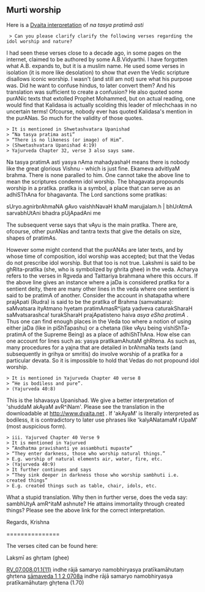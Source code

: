 ## Murti worship ##

Here is a [Dvaita interpretation](https://in.groups.yahoo.com/neo/groups/SUMADHWASEVA/conversations/topics/3473?l=1) of _na tasya pratimā asti_


     > Can you please clarify clarify the following verses regarding the idol worship and nature?

I had seen these verses close to a decade ago, in some pages on the
internet, claimed to be authored by some A.B.Vidyarthi. I have
forgotten what A.B. expands to, but it is a muslim name. He used some
verses in isolation (it is more like desolation) to show that _even_
the Vedic scripture disallows iconic worship. I wasn't (and still am
not) sure what his purpose was. Did he want to confuse hindus, to
later convert them? And his translation was sufficient to create a
confusion? He also quoted some purANic texts that extolled Prophet
Mohammed, but on actual reading, one would find that Kalidasa is
actually scolding this leader of mlechchaas in no uncertain terms!
Ofcourse, nobody ever has quoted Kalidasa's mention in the purANas. So
much for the validity of those quotes.

    > It is mentioned in Shwetashvatara Upanishad
    > “Na tasya pratima asti”
    > “There is no likeness (or image) of Him”.
    > (Shwetashvatara Upanishad 4:19)
    > Yajurveda Chapter 32, verse 3 also says same.

Na tasya pratimA asti yasya nAma mahadyashaH means there is nobody
like the great glorious Vishnu - which is just fine. Ekameva advitIyaM
brahma. There is none paralled to him. One cannot take the above line
to mean the scriptures condemn idol worship. The bhagavata propounds
worship in a pratIka. pratIka is a symbol, a place that can serve as
an adhiSThAna for bhagavanta. The Lord sanctions some pratIkas:

sUryo.agnirbrAhmaNA gAvo vaishhNavaH khaM marujjalam.h |
bhUrAtmA sarvabhUtAni bhadra pUjApadAni me

The subsequent verse says that vAyu is the main pratIka. There are,
ofcourse, other purANas and tantra texts that give the details on
size, shapes of pratimAs.

However some might contend that the purANAs are later texts, and by
whose time of composition, idol worship was accepted; but that the
Vedas do not prescribe idol worship. But that too is not true. Lakshmi
is said to be ghRita-pratIka (she, who is symbolized by ghrita ghee)
in the veda. Acharya refers to the verses in Rgveda and Taittariya
brahmana where this occurs. If the above line gives an instance where
a jaDa is considered pratIka for a sentient deity, there are many
other lines in the veda where one sentient is said to be pratimA of
another. Consider the account in shatapatha where prajApati (Rudra) is
said to be the pratIka of Brahma (samvatsara): saMvatsara ityAtmano
hyetam pratimAmasR^ijata yadveva caturakSharaH saMvatsarashca!
turakSharaH prajApatisteno haiva _asya eSha pratimA_ . Thus one can
find enough places in the Veda too where a notion of using either jaDa
(like in piShTapashu) or a chetana (like vAyu being vishiShTa-pratimA
of the Supreme Being) as a place of adhiShThAna. How else can one
account for lines such as: yasya pratIkamAhutaM ghRtena. As such as,
many procedures for a yajna that are detailed in brAhmaNa texts (and
subsequently in grihya or smritis) do involve worship of a pratIka for
a particular devata. So it is impossible to hold that Vedas do not
propound idol worship.

    > It is mentioned in Yajurveda Chapter 40 verse 8
    > “He is bodiless and pure”.
    > (Yajurveda 40:8)

This is the Ishavasya Upanishad. We give a better interpretation of
'shuddaM akAyaM avR^iNam'. Please see the translation in the
downloadable at http://www.dvaita.net . If 'akAyaM' is literally
interpreted as bodiless, it is contradictory to later use phrases like
'kalyANatamaM rUpaM' (most auspicious form).

    > iii. Yajurved Chapter 40 Verse 9
    > It is mentioned in Yajurved
    > “Andhatma pravishanti ye assambhuti mupaste”
    > “They enter darkness, those who worship natural things.”
    > E.g. worship of natural elements air, water, fire, etc.
    > (Yajurveda 40:9)
    > It further continues and says
    > “They sink deeper in darkness those who worship sambhuti i.e. created things”
    > E.g. created things such as table, chair, idols, etc.

What a stupid translation. Why then in further verse, does the veda
say: sambhUtyA amR^itaM ashnute? He attains immortality through
created things? Please see the above link for the correct
interpretation.

Regards,
Krishna


===============

The verses cited can be found here:

Lakṣmī as ghṛtam (ghee)

[RV_07.008.01.1{11}](http://fiindolo.sub.uni-goettingen.de/gretil/1_sanskr/1_veda/1_sam/1_rv/rv_07_u.htm)         indhe rājā samaryo namobhiryasya pratīkamāhutaṃ ghṛtena
[sāmaveda 1 1 2 0708a](http://gretil.sub.uni-goettingen.de/gretil/1_sanskr/1_veda/1_sam/samavedu.htm) indhe rājā samaryo namobhiryasya pratīkamāhutaṃ ghṛtena (1.70)




